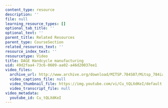 ```yaml
---
content_type: resource
description: ''
file: null
learning_resource_types: []
optional_tab_title: ''
optional_text: ''
parent_title: Related Resources
parent_type: CourseSection
related_resources_text: ''
resource_index_text: ''
resourcetype: Video
title: DAGE Handcycle manufacturing
uid: 49d2faa4-73c6-0609-aa02-a46d20037ee1
video_files:
  archive_url: http://www.archive.org/download/MITSP.784S07/Mitsp_784iap07_dage_300k.mp4
  video_captions_file: null
  video_thumbnail_file: https://img.youtube.com/vi/Cu_tQLXdKeI/default.jpg
  video_transcript_file: null
video_metadata:
  youtube_id: Cu_tQLXdKeI
---
```

